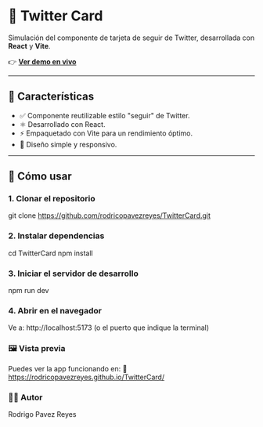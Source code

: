 # 📇 Twitter Card

Simulación del componente de tarjeta de seguir de Twitter, desarrollada con **React** y **Vite**.

👉 **[Ver demo en vivo](https://rodrigopavezreyes.github.io/TwitterCard/)**

---

## 🧩 Características

- ✅ Componente reutilizable estilo "seguir" de Twitter.
- ⚛️ Desarrollado con React.
- ⚡ Empaquetado con Vite para un rendimiento óptimo.
- 📱 Diseño simple y responsivo.

---

## 🚀 Cómo usar

### 1. Clonar el repositorio

git clone https://github.com/rodricopavezreyes/TwitterCard.git


### 2. Instalar dependencias

cd TwitterCard
npm install

### 3. Iniciar el servidor de desarrollo

npm run dev

### 4. Abrir en el navegador

Ve a: http://localhost:5173
(o el puerto que indique la terminal)

### 🖼️ Vista previa
Puedes ver la app funcionando en:
📍 https://rodricopavezreyes.github.io/TwitterCard/

### 👨‍💻 Autor
Rodrigo Pavez Reyes


